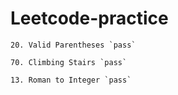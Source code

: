 # Leetcode-practice

    20. Valid Parentheses `pass`

    70. Climbing Stairs `pass`
    
    13. Roman to Integer `pass`
